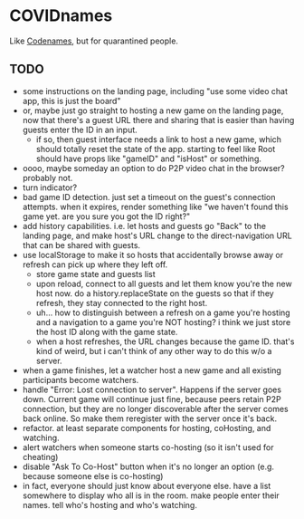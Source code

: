 # COVIDnames

Like [Codenames](https://czechgames.com/en/codenames/), but for quarantined people.

## TODO

 - some instructions on the landing page, including "use some video chat app, this is just the board"
 - or, maybe just go straight to hosting a new game on the landing page, now that there's a guest URL there and sharing that is easier than having guests enter the ID in an input.
   - if so, then guest interface needs a link to host a new game, which should totally reset the state of the app.  starting to feel like Root should have props like "gameID" and "isHost" or something.
 - oooo, maybe someday an option to do P2P video chat in the browser?  probably not.
 - turn indicator?
 - bad game ID detection.  just set a timeout on the guest's connection attempts.  when it expires, render something like "we haven't found this game yet. are you sure you got the ID right?"
 - add history capabilities.  i.e. let hosts and guests go "Back" to the landing page, and make host's URL change to the direct-navigation URL that can be shared with guests.
 - use localStorage to make it so hosts that accidentally browse away or refresh can pick up where they left off.
   - store game state and guests list
   - upon reload, connect to all guests and let them know you're the new host now.  do a history.replaceState on the guests so that if they refresh, they stay connected to the right host.
   - uh... how to distinguish between a refresh on a game you're hosting and a navigation to a game you're NOT hosting?  i think we just store the host ID along with the game state.
   - when a host refreshes, the URL changes because the game ID.  that's kind of weird, but i can't think of any other way to do this w/o a server.
 - when a game finishes, let a watcher host a new game and all existing participants become watchers.
 - handle "Error: Lost connection to server". Happens if the server goes down. Current game will continue just fine, because peers retain P2P connection, but they are no longer discoverable after the server comes back online. So make them reregister with the server once it's back.
 - refactor.  at least separate components for hosting, coHosting, and watching.
 - alert watchers when someone starts co-hosting (so it isn't used for cheating)
 - disable "Ask To Co-Host" button when it's no longer an option (e.g. because someone else is co-hosting)
 - in fact, everyone should just know about everyone else. have a list somewhere to display who all is in the room. make people enter their names. tell who's hosting and who's watching.
